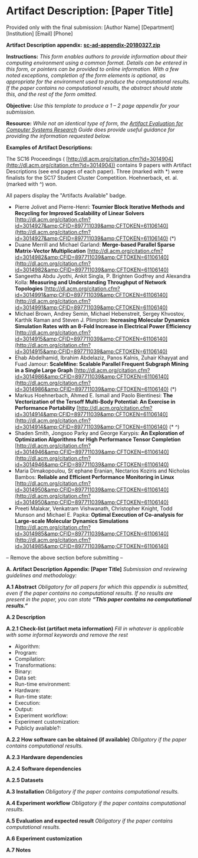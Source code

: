 #
# Artifact Description: [Paper Title]

Provided only with the final submission: [Author Name] [Department] [Institution] [Email] [Phone]

**Artifact Description appendix:** [**sc-ad-appendix-20180327.zip**](https://collegeville.github.io/sc-reproducibility/sc-ad-appendix-20180327.zip)

**Instructions:** _This form enables authors to provide information about their computing environment using a common format. Details can be entered in this form, or pointers can be provided to online information. With a few noted exceptions, completion of the form elements is optional, as appropriate for the environment used to produce the computational results. If the paper contains no computational results, the abstract should state this, and the rest of the form omitted._

**Objective:** _Use this template to produce a 1 – 2 page appendix for your submission._

**Resource:** _While not an identical type of form, the [Artifact Evaluation for Computer Systems Research](http://ctuning.org/ae/submission-20160509.html) Guide does provide useful guidance for providing the information requested below._

**Examples of Artifact Descriptions:**

The SC16 Proceedings ( [http://dl.acm.org/citation.cfm?id=3014904](http://dl.acm.org/citation.cfm?id=3014904)) contains 9 papers with Artifact Descriptions (see end pages of each paper). Three (marked with \*) were finalists for the SC17 Student Cluster Competition. Hoehnerback, et. al. (marked with ^) won.

All papers display the &quot;Artifacts Available&quot; badge.

- Pierre Jolivet and Pierre-Henri:  **Tournier Block Iterative Methods and Recycling for Improved Scalability of Linear Solvers**
 [http://dl.acm.org/citation.cfm?id=3014927&amp;CFID=897711039&amp;CFTOKEN=61106140](http://dl.acm.org/citation.cfm?id=3014927&amp;CFID=897711039&amp;CFTOKEN=61106140) (\*)
- Duane Merrill and Michael Garland:  **Merge-based Parallel Sparse Matrix-Vector Multiplication**
 [http://dl.acm.org/citation.cfm?id=3014982&amp;CFID=897711039&amp;CFTOKEN=61106140](http://dl.acm.org/citation.cfm?id=3014982&amp;CFID=897711039&amp;CFTOKEN=61106140) [
](http://dl.acm.org/citation.cfm?id=3014982&amp;CFID=897711039&amp;CFTOKEN=61106140)
- Sangeetha Abdu Jyothi, Ankit Singla, P. Brighten Godfrey and Alexandra Kolla:  **Measuring and Understanding Throughput of Network Topologies**
 [http://dl.acm.org/citation.cfm?id=3014991&amp;CFID=897711039&amp;CFTOKEN=61106140](http://dl.acm.org/citation.cfm?id=3014991&amp;CFID=897711039&amp;CFTOKEN=61106140) [
](http://dl.acm.org/citation.cfm?id=3014991&amp;CFID=897711039&amp;CFTOKEN=61106140)
- Michael Brown, Andrey Semin, Michael Hebenstreit, Sergey Khvostov, Karthik Raman and Steven J. Plimpton: **Increasing Molecular Dynamics Simulation Rates with an 8-Fold Increase in Electrical Power Efficiency**
 [http://dl.acm.org/citation.cfm?id=3014915&amp;CFID=897711039&amp;CFTOKEN=61106140](http://dl.acm.org/citation.cfm?id=3014915&amp;CFID=897711039&amp;CFTOKEN=61106140) [
](http://dl.acm.org/citation.cfm?id=3014915&amp;CFID=897711039&amp;CFTOKEN=61106140)
- Ehab Abdelhamid, Ibrahim Abdelaziz, Panos Kalnis, Zuhair Khayyat and Fuad Jamour:  **ScaleMine: Scalable Parallel Frequent Subgraph Mining in a Single Large Graph**   [http://dl.acm.org/citation.cfm?id=3014986&amp;CFID=897711039&amp;CFTOKEN=61106140](http://dl.acm.org/citation.cfm?id=3014986&amp;CFID=897711039&amp;CFTOKEN=61106140) (\*)
- Markus Hoehnerbach, Ahmed E. Ismail and Paolo Bientinesi: **The Vectorization of the Tersoff Multi-Body Potential: An Exercise in Performance Portability**
 [http://dl.acm.org/citation.cfm?id=3014914&amp;CFID=897711039&amp;CFTOKEN=61106140](http://dl.acm.org/citation.cfm?id=3014914&amp;CFID=897711039&amp;CFTOKEN=61106140) (\* ^)
- Shaden Smith, Jongsoo Parky and George Karypis:  **An Exploration of Optimization Algorithms for High Performance Tensor Completion**
 [http://dl.acm.org/citation.cfm?id=3014946&amp;CFID=897711039&amp;CFTOKEN=61106140](http://dl.acm.org/citation.cfm?id=3014946&amp;CFID=897711039&amp;CFTOKEN=61106140) [
](http://dl.acm.org/citation.cfm?id=3014946&amp;CFID=897711039&amp;CFTOKEN=61106140)
- Maria Dimakopoulou, St´ephane Eranian, Nectarios Koziris and Nicholas Bambos:  **Reliable and Efficient Performance Monitoring in Linux**
 [http://dl.acm.org/citation.cfm?id=3014950&amp;CFID=897711039&amp;CFTOKEN=61106140](http://dl.acm.org/citation.cfm?id=3014950&amp;CFID=897711039&amp;CFTOKEN=61106140) [
](http://dl.acm.org/citation.cfm?id=3014950&amp;CFID=897711039&amp;CFTOKEN=61106140)
- Preeti Malakar, Venkatram Vishwanath, Christopher Knight, Todd Munson and Michael E. Papka:  **Optimal Execution of Co-analysis for Large-scale Molecular Dynamics Simulations**   [http://dl.acm.org/citation.cfm?id=3014985&amp;CFID=897711039&amp;CFTOKEN=61106140](http://dl.acm.org/citation.cfm?id=3014985&amp;CFID=897711039&amp;CFTOKEN=61106140)

– Remove the above section before submitting –


**A. Artifact Description Appendix: [Paper Title]**
_Submission and reviewing guidelines and methodology:_

**A.1 Abstract**
_Obligatory for all papers for which this appendix is submitted, even if the paper contains no computational results.  If no results are present in the paper, you can state **“This paper contains no computational results.”**_

**A.2 Description**

**A.2.1 Check-list (artifact meta information)**
_Fill in whatever is applicable with some informal keywords and remove the rest_

- Algorithm:
- Program:
- Compilation:
- Transformations:
- Binary:
- Data set:
- Run-time environment:
- Hardware:
- Run-time state:
- Execution:
- Output:
- Experiment workflow:
- Experiment customization:
- Publicly available?:

**A.2.2 How software can be obtained (if available)**
_Obligatory if the paper contains computational results._

**A.2.3 Hardware dependencies**

**A.2.4 Software dependencies**

**A.2.5 Datasets**

**A.3 Installation**
_Obligatory if the paper contains computational results._

**A.4 Experiment workflow**
_Obligatory if the paper contains computational results._

**A.5 Evaluation and expected result**
_Obligatory if the paper contains computational results._

**A.6 Experiment customization**

**A.7 Notes**
